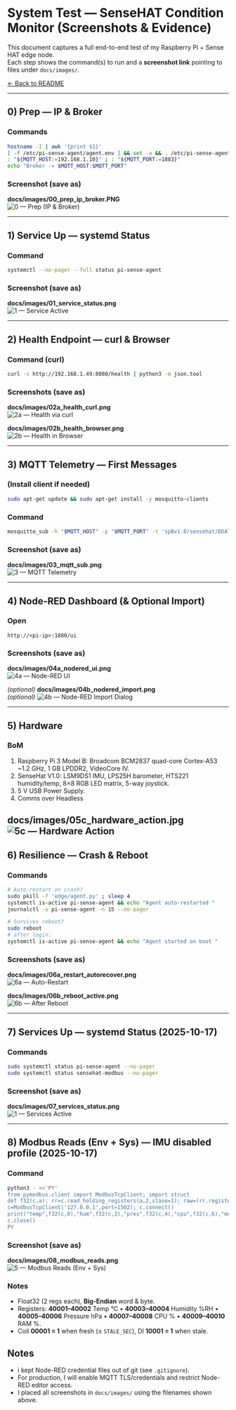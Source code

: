 # System Test — SenseHAT Condition Monitor (Screenshots & Evidence)

This document captures a full end-to-end test of my Raspberry Pi + Sense HAT edge node.  
Each step shows the command(s) to run and a **screenshot link** pointing to files under `docs/images/`.


[← Back to README](README.md)

---

## 0) Prep — IP & Broker

### Commands
```bash
hostname -I | awk '{print $1}'
[ -f /etc/pi-sense-agent/agent.env ] && set -a && . /etc/pi-sense-agent/agent.env && set +a
: "${MQTT_HOST:=192.168.1.10}" ; : "${MQTT_PORT:=1883}"
echo "Broker -> $MQTT_HOST:$MQTT_PORT"
```

### Screenshot (save as)
**docs/images/00_prep_ip_broker.PNG**  
![0 — Prep (IP & Broker)](docs/images/00_prep_ip_broker.PNG)

---

## 1) Service Up — systemd Status

### Command
```bash
systemctl --no-pager --full status pi-sense-agent
```

### Screenshot (save as)
**docs/images/01_service_status.png**  
![1 — Service Active](docs/images/01_service_status.png)

---

## 2) Health Endpoint — curl & Browser

### Command (curl)
```bash
curl -s http://192.168.1.49:8080/health | python3 -m json.tool
```

### Screenshots (save as)
**docs/images/02a_health_curl.png**  
![2a — Health via curl](docs/images/02a_health_curl.png)

**docs/images/02b_health_browser.png**  
![2b — Health in Browser](docs/images/02b_health_browser.png)

---

## 3) MQTT Telemetry — First Messages

### (Install client if needed)
```bash
sudo apt-get update && sudo apt-get install -y mosquitto-clients
```

### Command
```bash
mosquitto_sub -h "$MQTT_HOST" -p "$MQTT_PORT" -t 'spBv1.0/sensehat/DDATA/pi-edge' -v | head -n 3
```

### Screenshot (save as)
**docs/images/03_mqtt_sub.png**  
![3 — MQTT Telemetry](docs/images/03_mqtt_sub.png)

---

## 4) Node-RED Dashboard (& Optional Import)

### Open
```
http://<pi-ip>:1880/ui
```

### Screenshots (save as)
**docs/images/04a_nodered_ui.png**  
![4a — Node-RED UI](docs/images/04a_nodered_ui.png)

*(optional)* **docs/images/04b_nodered_import.png**  
*(optional)* ![4b — Node-RED Import Dialog](docs/images/04b_nodered_import.png)

---

## 5) Hardware

### BoM
1. Raspberry Pi 3 Model B: Broadcom BCM2837 quad-core Cortex-A53 ~1.2 GHz, 1 GB LPDDR2, VideoCore IV.
2. SenseHat V1.0: LSM9DS1 IMU, LPS25H barometer, HTS221 humidity/temp, 8×8 RGB LED matrix, 5-way joystick.
3. 5 V USB Power Supply.
4. Comms over Headless

**docs/images/05c_hardware_action.jpg**  
![5c — Hardware Action](docs/images/05c_hardware_action.jpg)
---

## 6) Resilience — Crash & Reboot

### Commands
```bash
# Auto-restart on crash?
sudo pkill -f 'edge/agent.py' ; sleep 4
systemctl is-active pi-sense-agent && echo "Agent auto-restarted "
journalctl -u pi-sense-agent -n 15 --no-pager

# Survives reboot?
sudo reboot
# after login:
systemctl is-active pi-sense-agent && echo "Agent started on boot "
```

### Screenshots (save as)
**docs/images/06a_restart_autorecover.png**  
![6a — Auto-Restart](docs/images/06a_restart_autorecover.png)

**docs/images/06b_reboot_active.png**  
![6b — After Reboot](docs/images/06b_reboot_active.png)

---
## 7) Services Up — systemd Status (2025-10-17)

### Commands
```bash
sudo systemctl status pi-sense-agent --no-pager
sudo systemctl status sensehat-modbus --no-pager
```

### Screenshot (save as)  
**docs/images/07_services_status.png**  
![1 — Services Active](docs/images/07_services_status.png)

---

## 8) Modbus Reads (Env + Sys) — IMU disabled profile (2025-10-17)

### Command
```bash
python3 - <<'PY'
from pymodbus.client import ModbusTcpClient; import struct
def f32(c,a): rr=c.read_holding_registers(a,2,slave=1); raw=(rr.registers[0]<<16)|rr.registers[1]; return struct.unpack('>f',raw.to_bytes(4,'big'))[0]
c=ModbusTcpClient('127.0.0.1',port=1502); c.connect()
print("temp",f32(c,0),"hum",f32(c,2),"pres",f32(c,4),"cpu",f32(c,6),"mem",f32(c,8))
c.close()
PY
```

### Screenshot (save as)  
**docs/images/08_modbus_reads.png**  
![5 — Modbus Reads (Env + Sys)](docs/images/08_modbus_reads.png)

### Notes
- Float32 (2 regs each), **Big-Endian** word & byte.  
- Registers: **40001–40002** Temp °C • **40003–40004** Humidity %RH • **40005–40006** Pressure hPa • **40007–40008** CPU % • **40009–40010** RAM %.  
- Coil **00001 = 1** when fresh (≤ `STALE_SEC`), DI **10001 = 1** when stale.


## Notes

- i kept Node-RED credential files out of git (see `.gitignore`).  
- For production, I will enable MQTT TLS/credentials and restrict Node-RED editor access.  
- I placed all screenshots in `docs/images/` using the filenames shown above.
